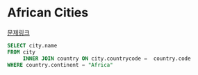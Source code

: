 African Cities
===
[문제링크](https://www.hackerrank.com/challenges/african-cities/problem?h_r=internal-search&isFullScreen=true)
```sql
SELECT city.name
FROM city
     INNER JOIN country ON city.countrycode =  country.code
WHERE country.continent = "Africa"
```
